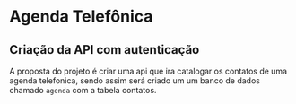 # Agenda Telefônica

## Criação da API com autenticação

A proposta do projeto é criar uma api que ira catalogar os contatos de uma agenda telefonica,
sendo assim será criado um um banco de dados chamado `agenda` com a tabela contatos.
